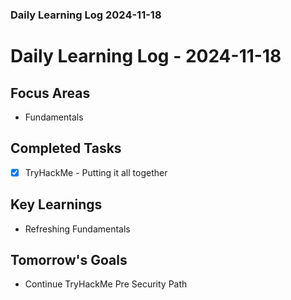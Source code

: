 ### Daily Learning Log 2024-11-18

# Daily Learning Log - 2024-11-18

## Focus Areas
- Fundamentals

## Completed Tasks
- [x] TryHackMe - Putting it all together

## Key Learnings
- Refreshing Fundamentals

## Tomorrow's Goals
- Continue TryHackMe Pre Security Path